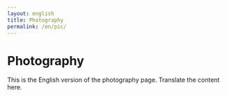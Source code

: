 ```yaml
---
layout: english
title: Photography
permalink: /en/pic/
---
```


# Photography

This is the English version of the photography page. Translate the content here.